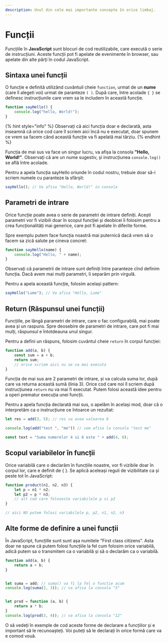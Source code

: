 ```yaml
---
description: Unul din cele mai importante concepte în orice limbaj.
---
```


# Funcții

Funcțiile în **JavaScript** sunt blocuri de cod reutilizabile, care execută o serie de instrucțiuni. Aceste funcții pot fi apelate de evenimente în browser, sau apelate din alte părți în codul JavaScript.

## Sintaxa unei funcții

O funcție e definită utilizând cuvântuil cheie `function`, urmat de un **nume** \(care îl alegeti voi\) urmat de paranteze `( )`. După care, între acolade `{ }` se definesc instrucțiunile care vrem sa le includem în această funcție.

```javascript
function sayHello() {
    console.log("hello, World!");
}
```

{% hint style="info" %}
Observați că aici funcția doar e declarată, asta inseamnă că orice cod care îl scriem aici încă nu e executat, doar spunem ce vrem sa facem când această funcție va fi apelată mai târziu.
{% endhint %}

Funcția de mai sus va face un singur lucru, va afișa la consola **”Hello, World!”**. Observați că are un nume sugestiv, și instrucțiunea `console.log()` se află între acolade. 

Pentru a apela funcția sayHello oriunde în codul nostru, trebuie doar să-i scriem numele cu paranteze la sfârșit:

```javascript
sayHello(); // Va afisa "Hello, World!" in consola
```

## Parametri de intrare

Orice funcție poate avea o serie de parametri de intrare definiți. Acești parametri vor fi vizibili doar în scopul funcției și deobicei îi folosim pentru a crea funcționalități mai generice, care pot fi apelate în diferite forme. 

Spre exemplu putem face funcția noastră mai puternică dacă vrem să o facem sa zică salute pe cineva concret:

```javascript
function sayHello(name) {
    console.log("Hello, " + name);
}
```

Observați că parametrii de intrare sunt definiți între paranteze cînd definim funcția. Dacă avem mai mulți parametri, îi separăm prin virgulă.

Pentru a apela această funcție, folosim același pattern:

```javascript
sayHello("Lume"); // Va afisa "Hello, Lume"
```

## Return \(Răspunsul unei funcții\)

Funcțiile, pe lângă parametri de intrare, care o fac configurabilă, mai poate avea și un raspuns. Spre deosebire de parametri de intrare, care pot fi mai mulți, răspunsul e întotdeauna unul singur. 

Pentru a defini un răspuns, folosim cuvântul cheie `return` în corpul funcției:

```javascript
function add(a, b) {
    const sum = a + b;
    return sum; 
    // orice scriem aici nu se va mai executa
}
```

Funcția de mai sus are 2 parametri de intrare, și va calcula suma lor, după care va returna această sumă \(linia 3\). Orice cod care noi îl scriem după instrucțiunea `return` nu va mai fi executat. Putem folosi această idee pentru a operi prematur execuția unei funcții.

Pentru a apela funcția declarată mai sus, o apelăm în același mod, doar că o interpretăm ca o instrucțiune ce întoarce un rezultat:

```javascript
let res = add(3, 5); // res va avea valoarea 8

console.log(add("test ", "me")) // vom afisa la consola "test me"

const text = "Suma numerelor 4 si 6 este " + add(4, 6);
```

## Scopul variabilelor în funcții

Orice variabilă care o declarăm în funcțiile noastre, vor fi vizibile doar în corpul lor, care e definit de { }. Se aplică aceleași reguli de vizibilitate ca și peste tot în JavaScript:

```javascript
function product(n1, n2, n3) {
    let p = n1 * n2;
    let p2 = p * n3;
    // alt cod care foloseste variabilele p si p2
}

// aici NU putem folosi variabilele p, p2, n1, n2, n3
```

## Alte forme de definire a unei funcții

În JavaScript, funcțille sunt sunt așa numitele ”First class citizens”. Asta doar ne spune că putem folosi funcțiile la fel cum folosim orice variabilă, adică putem sa o transmitem ca o variabilă și să o declarăm ca o variabilă.

```javascript
function add(a, b) {
    return a + b;
}


let suma = add; // suma() va fi la fel o functie acum
console.log(suma(2, 3)); // va afisa la consola "5"


let prod = function (a, b) { 
    return a * b;
}
console.log(prod(3, 4)); // va afisa la consola "12"
```

O să vedeți în exemple de cod aceste forme de declarare a funcțiilor și e important să le recunoașteți. Voi puteți să le declarați în orice formă care va e comod vouă.

